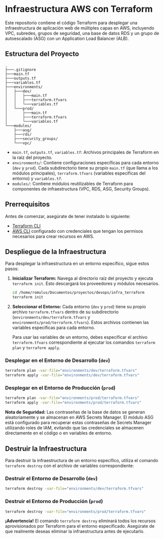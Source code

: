 # Infraestructura AWS con Terraform

Este repositorio contiene el código Terraform para desplegar una infraestructura de aplicación web de múltiples capas en AWS, incluyendo VPC, subredes, grupos de seguridad, una base de datos RDS y un grupo de autoescalado (ASG) con un Application Load Balancer (ALB).

## Estructura del Proyecto

```
. 
├───.gitignore
├───main.tf
├───outputs.tf
├───variables.tf
├───environments/
│   ├───dev/
│   │   ├───main.tf
│   │   ├───terraform.tfvars
│   │   └───variables.tf
│   └───prod/
│       ├───main.tf
│       ├───terraform.tfvars
│       └───variables.tf
└───modules/
    ├───asg/
    ├───rds/
    ├───security_groups/
    └───vpc/
```

- `main.tf`, `outputs.tf`, `variables.tf`: Archivos principales de Terraform en la raíz del proyecto.
- `environments/`: Contiene configuraciones específicas para cada entorno (`dev` y `prod`). Cada subdirectorio tiene su propio `main.tf` (que llama a los módulos principales), `terraform.tfvars` (variables específicas del entorno) y `variables.tf`.
- `modules/`: Contiene módulos reutilizables de Terraform para componentes de infraestructura (VPC, RDS, ASG, Security Groups).

## Prerrequisitos

Antes de comenzar, asegúrate de tener instalado lo siguiente:

- [Terraform CLI](https://www.terraform.io/downloads.html)
- [AWS CLI](https://aws.amazon.com/cli/) configurado con credenciales que tengan los permisos necesarios para crear recursos en AWS.

## Despliegue de la Infraestructura

Para desplegar la infraestructura en un entorno específico, sigue estos pasos:

1.  **Inicializar Terraform:**
    Navega al directorio raíz del proyecto y ejecuta `terraform init`. Esto descargará los proveedores y módulos necesarios.

    ```bash
    cd /home/romulus/Documentos/proyectos/devops/infra_terraform
    terraform init
    ```

2.  **Seleccionar el Entorno:**
    Cada entorno (`dev` y `prod`) tiene su propio archivo `terraform.tfvars` dentro de su subdirectorio (`environments/dev/terraform.tfvars` y `environments/prod/terraform.tfvars`). Estos archivos contienen las variables específicas para cada entorno.

    Para usar las variables de un entorno, debes especificar el archivo `terraform.tfvars` correspondiente al ejecutar los comandos `terraform plan` y `terraform apply`.

### Desplegar en el Entorno de Desarrollo (`dev`)

```bash
terraform plan -var-file="environments/dev/terraform.tfvars"
terraform apply -var-file="environments/dev/terraform.tfvars"
```

### Desplegar en el Entorno de Producción (`prod`)

```bash
terraform plan -var-file="environments/prod/terraform.tfvars"
terraform apply -var-file="environments/prod/terraform.tfvars"
```

**Nota de Seguridad:** Las contraseñas de la base de datos se generan aleatoriamente y se almacenan en AWS Secrets Manager. El módulo ASG está configurado para recuperar estas contraseñas de Secrets Manager utilizando roles de IAM, evitando que las credenciales se almacenen directamente en el código o en variables de entorno.

## Destruir la Infraestructura

Para destruir la infraestructura de un entorno específico, utiliza el comando `terraform destroy` con el archivo de variables correspondiente:

### Destruir el Entorno de Desarrollo (`dev`)

```bash
terraform destroy -var-file="environments/dev/terraform.tfvars"
```

### Destruir el Entorno de Producción (`prod`)

```bash
terraform destroy -var-file="environments/prod/terraform.tfvars"
```

**¡Advertencia!** El comando `terraform destroy` eliminará todos los recursos aprovisionados por Terraform para el entorno especificado. Asegúrate de que realmente deseas eliminar la infraestructura antes de ejecutarlo.